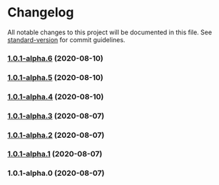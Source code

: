 # Changelog

All notable changes to this project will be documented in this file. See [standard-version](https://github.com/conventional-changelog/standard-version) for commit guidelines.

### [1.0.1-alpha.6](https://github.com/lk0606/vue2_cli_single/compare/v1.0.1-alpha.5...v1.0.1-alpha.6) (2020-08-10)

### [1.0.1-alpha.5](https://github.com/lk0606/vue2_cli_single/compare/v1.0.1-alpha.4...v1.0.1-alpha.5) (2020-08-10)

### [1.0.1-alpha.4](https://github.com/lk0606/vue2_cli_single/compare/v1.0.1-alpha.3...v1.0.1-alpha.4) (2020-08-10)

### [1.0.1-alpha.3](https://github.com/lk0606/vue2_cli_single/compare/v1.0.1-alpha.2...v1.0.1-alpha.3) (2020-08-07)

### [1.0.1-alpha.2](https://github.com/lk0606/vue2_cli_single/compare/v1.0.1-alpha.1...v1.0.1-alpha.2) (2020-08-07)

### [1.0.1-alpha.1](https://github.com/lk0606/vue2_cli_single/compare/v1.0.1-alpha.0...v1.0.1-alpha.1) (2020-08-07)

### 1.0.1-alpha.0 (2020-08-07)
